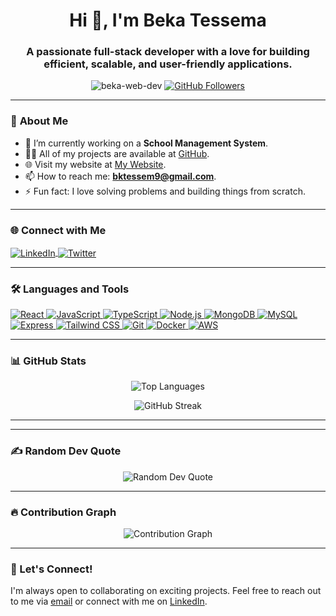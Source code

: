 <h1 align="center">Hi 👋, I'm Beka Tessema</h1>
<h3 align="center">
  A passionate full-stack developer with a love for building efficient, scalable, and user-friendly applications.
</h3>

<p align="center">
  <img src="https://komarev.com/ghpvc/?username=beka-web-dev&label=Profile%20views&color=0e75b6&style=flat" alt="beka-web-dev" />
  <a href="https://github.com/beka-web-dev?tab=followers">
    <img src="https://img.shields.io/github/followers/beka-web-dev?label=Followers&style=social" alt="GitHub Followers">
  </a>
</p>

---

### 🚀 **About Me**
- 🔭 I’m currently working on a **School Management System**.
- 👨‍💻 All of my projects are available at [GitHub](https://github.com/beka-web-dev).
- 🌐 Visit my website at [My Website](https://your-website-url.com).
- 📫 How to reach me: **bktessem9@gmail.com**.
- ⚡ Fun fact: I love solving problems and building things from scratch.

---

### 🌐 **Connect with Me**
<p align="left">
  <a href="https://linkedin.com/in/beka-tessema" target="_blank">
    <img align="center" src="https://img.shields.io/badge/LinkedIn-0077B5?style=for-the-badge&logo=linkedin&logoColor=white" alt="LinkedIn" />
  </a>
  <a href="https://twitter.com/yourusername" target="_blank">
    <img align="center" src="https://img.shields.io/badge/Twitter-1DA1F2?style=for-the-badge&logo=twitter&logoColor=white" alt="Twitter" />
  </a>
<!--   <a href="https://medium.com/@yourusername" target="_blank">
    <img align="center" src="https://img.shields.io/badge/Medium-12100E?style=for-the-badge&logo=medium&logoColor=white" alt="Medium" />
  </a> -->
</p>

---

### 🛠️ **Languages and Tools**
<p align="left">
  <a href="https://reactjs.org/" target="_blank" rel="noreferrer">
    <img src="https://img.shields.io/badge/React-20232A?style=for-the-badge&logo=react&logoColor=61DAFB" alt="React" />
  </a>
  <a href="https://developer.mozilla.org/en-US/docs/Web/JavaScript" target="_blank" rel="noreferrer">
    <img src="https://img.shields.io/badge/JavaScript-F7DF1E?style=for-the-badge&logo=javascript&logoColor=black" alt="JavaScript" />
  </a>
  <a href="https://www.typescriptlang.org/" target="_blank" rel="noreferrer">
    <img src="https://img.shields.io/badge/TypeScript-007ACC?style=for-the-badge&logo=typescript&logoColor=white" alt="TypeScript" />
  </a>
  <a href="https://nodejs.org" target="_blank" rel="noreferrer">
    <img src="https://img.shields.io/badge/Node.js-339933?style=for-the-badge&logo=nodedotjs&logoColor=white" alt="Node.js" />
  </a>
  <a href="https://www.mongodb.com/" target="_blank" rel="noreferrer">
    <img src="https://img.shields.io/badge/MongoDB-4EA94B?style=for-the-badge&logo=mongodb&logoColor=white" alt="MongoDB" />
  </a>
  <a href="https://www.mysql.com/" target="_blank" rel="noreferrer">
    <img src="https://img.shields.io/badge/MySQL-005C84?style=for-the-badge&logo=mysql&logoColor=white" alt="MySQL" />
  </a>
  <a href="https://expressjs.com" target="_blank" rel="noreferrer">
    <img src="https://img.shields.io/badge/Express.js-000000?style=for-the-badge&logo=express&logoColor=white" alt="Express" />
  </a>
  <a href="https://tailwindcss.com/" target="_blank" rel="noreferrer">
    <img src="https://img.shields.io/badge/Tailwind_CSS-38B2AC?style=for-the-badge&logo=tailwind-css&logoColor=white" alt="Tailwind CSS" />
  </a>
  <a href="https://git-scm.com/" target="_blank" rel="noreferrer">
    <img src="https://img.shields.io/badge/Git-F05032?style=for-the-badge&logo=git&logoColor=white" alt="Git" />
  </a>
  <a href="https://www.docker.com/" target="_blank" rel="noreferrer">
    <img src="https://img.shields.io/badge/Docker-2CA5E0?style=for-the-badge&logo=docker&logoColor=white" alt="Docker" />
  </a>
  <a href="https://aws.amazon.com/" target="_blank" rel="noreferrer">
    <img src="https://img.shields.io/badge/Amazon_AWS-FF9900?style=for-the-badge&logo=amazonaws&logoColor=white" alt="AWS" />
  </a>
</p>

---

### 📊 **GitHub Stats**
<p align="center">
<!--   <img src="https://github-readme-stats.vercel.app/api?username=beka-web-dev&show_icons=true&theme=radical" alt="Beka's GitHub Stats" /> -->
  <img src="https://github-readme-stats.vercel.app/api/top-langs?username=beka-web-dev&layout=compact&theme=radical" alt="Top Languages" />
</p>

<p align="center">
  <img src="https://github-readme-streak-stats.herokuapp.com/?user=beka-web-dev&theme=radical" alt="GitHub Streak" />
</p>

---

<!--### 🏆 **GitHub Trophies**
<p align="center">
  <img src="https://github-profile-trophy.vercel.app/?username=beka-web-dev&theme=radical&no-frame=true&row=1&column=7" alt="GitHub Trophies" />
</p> -->

---

### ✍️ **Random Dev Quote**
<p align="center">
  <img src="https://quotes-github-readme.vercel.app/api?type=horizontal&theme=radical" alt="Random Dev Quote" />
</p>

---

### 🔥 Contribution Graph
<div align="center">
  <img src="https://github-readme-activity-graph.vercel.app/graph?username=beka-web-dev&theme=react-dark" alt="Contribution Graph" />
</div>


---

### 💬 Let's Connect!
I'm always open to collaborating on exciting projects. Feel free to reach out to me via [email](mailto:bktessem9@gmail.com) or connect with me on [LinkedIn](https://linkedin.com/in/beka-tessema).
